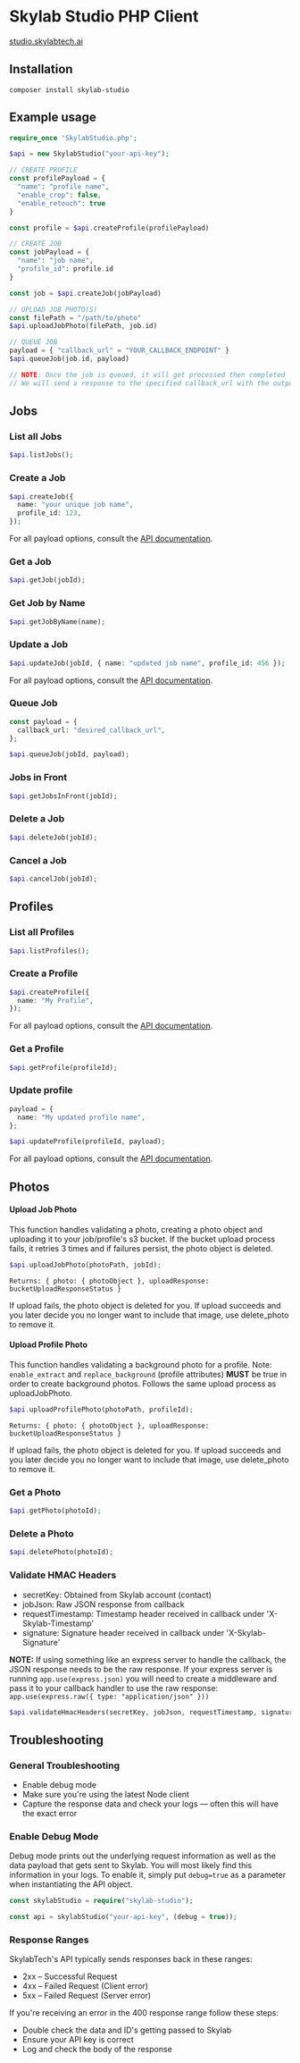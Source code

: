 # Skylab Studio PHP Client

[studio.skylabtech.ai](https://studio.skylabtech.ai)

## Installation

```
composer install skylab-studio
```

## Example usage

```php
require_once 'SkylabStudio.php';

$api = new SkylabStudio("your-api-key");

// CREATE PROFILE
const profilePayload = {
  "name": "profile name",
  "enable_crop": false,
  "enable_retouch": true
}

const profile = $api.createProfile(profilePayload)

// CREATE JOB
const jobPayload = {
  "name": "job name",
  "profile_id": profile.id
}

const job = $api.createJob(jobPayload)

// UPLOAD JOB PHOTO(S)
const filePath = "/path/to/photo"
$api.uploadJobPhoto(filePath, job.id)

// QUEUE JOB
payload = { "callback_url" = "YOUR_CALLBACK_ENDPOINT" }
$api.queueJob(job.id, payload)

// NOTE: Once the job is queued, it will get processed then completed
// We will send a response to the specified callback_url with the output photo download urls
```

## Jobs

### List all Jobs

```php
$api.listJobs();
```

### Create a Job

```php
$api.createJob({
  name: "your unique job name",
  profile_id: 123,
});
```

For all payload options, consult the [API documentation](https://studio-docs.skylabtech.ai/#tag/job/operation/createJob).

### Get a Job

```php
$api.getJob(jobId);
```

### Get Job by Name

```php
$api.getJobByName(name);
```

### Update a Job

```php
$api.updateJob(jobId, { name: "updated job name", profile_id: 456 });
```

For all payload options, consult the [API documentation](https://studio-docs.skylabtech.ai/#tag/job/operation/updateJobById).

### Queue Job

```php
const payload = {
  callback_url: "desired_callback_url",
};

$api.queueJob(jobId, payload);
```

### Jobs in Front

```php
$api.getJobsInFront(jobId);
```

### Delete a Job

```php
$api.deleteJob(jobId);
```

### Cancel a Job

```php
$api.cancelJob(jobId);
```

## Profiles

### List all Profiles

```php
$api.listProfiles();
```

### Create a Profile

```php
$api.createProfile({
  name: "My Profile",
});
```

For all payload options, consult the [API documentation](https://studio-docs.skylabtech.ai/#tag/profile/operation/createProfile).

### Get a Profile

```php
$api.getProfile(profileId);
```

### Update profile

```php
payload = {
  name: "My updated profile name",
};

$api.updateProfile(profileId, payload);
```

For all payload options, consult the [API documentation](https://studio-docs.skylabtech.ai/#tag/profile/operation/updateProfileById).

## Photos

#### Upload Job Photo

This function handles validating a photo, creating a photo object and uploading it to your job/profile's s3 bucket. If the bucket upload process fails, it retries 3 times and if failures persist, the photo object is deleted.

```php
$api.uploadJobPhoto(photoPath, jobId);
```

`Returns: { photo: { photoObject }, uploadResponse: bucketUploadResponseStatus }`

If upload fails, the photo object is deleted for you. If upload succeeds and you later decide you no longer want to include that image, use delete_photo to remove it.

#### Upload Profile Photo

This function handles validating a background photo for a profile. Note: `enable_extract` and `replace_background` (profile attributes) **MUST** be true in order to create background photos. Follows the same upload process as uploadJobPhoto.

```php
$api.uploadProfilePhoto(photoPath, profileId);
```

`Returns: { photo: { photoObject }, uploadResponse: bucketUploadResponseStatus }`

If upload fails, the photo object is deleted for you. If upload succeeds and you later decide you no longer want to include that image, use delete_photo to remove it.

### Get a Photo

```php
$api.getPhoto(photoId);
```

### Delete a Photo

```php
$api.deletePhoto(photoId);
```

### Validate HMAC Headers

- secretKey: Obtained from Skylab account (contact)
- jobJson: Raw JSON response from callback
- requestTimestamp: Timestamp header received in callback under 'X-Skylab-Timestamp'
- signature: Signature header received in callback under 'X-Skylab-Signature'

**NOTE:** If using something like an express server to handle the callback, the JSON response needs to be the raw response. If your express server is running `app.use(express.json)` you will need to create a middleware and pass it to your callback handler to use the raw response: `app.use(express.raw({ type: "application/json" }))`

```php
$api.validateHmacHeaders(secretKey, jobJson, requestTimestamp, signature);
```

## Troubleshooting

### General Troubleshooting

- Enable debug mode
- Make sure you're using the latest Node client
- Capture the response data and check your logs &mdash; often this will have the exact error

### Enable Debug Mode

Debug mode prints out the underlying request information as well as the data payload that gets sent to Skylab.
You will most likely find this information in your logs. To enable it, simply put `debug=true` as a parameter
when instantiating the API object.

```php
const skylabStudio = require("skylab-studio");

const api = skylabStudio("your-api-key", (debug = true));
```

### Response Ranges

SkylabTech's API typically sends responses back in these ranges:

- 2xx – Successful Request
- 4xx – Failed Request (Client error)
- 5xx – Failed Request (Server error)

If you're receiving an error in the 400 response range follow these steps:

- Double check the data and ID's getting passed to Skylab
- Ensure your API key is correct
- Log and check the body of the response
